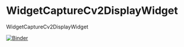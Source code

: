 # WidgetCaptureCv2DisplayWidget
WidgetCaptureCv2DisplayWidget

[![Binder](https://mybinder.org/badge_logo.svg)](https://mybinder.org/v2/gh/dfialaire/WidgetCaptureCv2DisplayWidget/HEAD)
